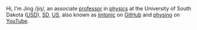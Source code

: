 Hi, I'm Jing /jiŋ/, an associate [professor][] in [physics][] at the University of South Dakota ([USD][]), [SD][], [US][], also known as [jintonic][] on [GitHub][] and [physino][] on [YouTube][].

[professor]: https://www.usd.edu/faculty-and-staff/Jing-Liu
[physics]: https://www.usd.edu/physics
[USD]: http://physino.xyz/tags/#USD
[jintonic]: https://github.com/jintonic
[GitHub]: http://physino.xyz/tags/#GitHub
[physino]: https://www.youtube.com/c/PhysinoXyz
[YouTube]: https://www.youtube.com
[SD]: http://physino.xyz/tags/#South-Dakota
[US]: http://physino.xyz/tags/#US
